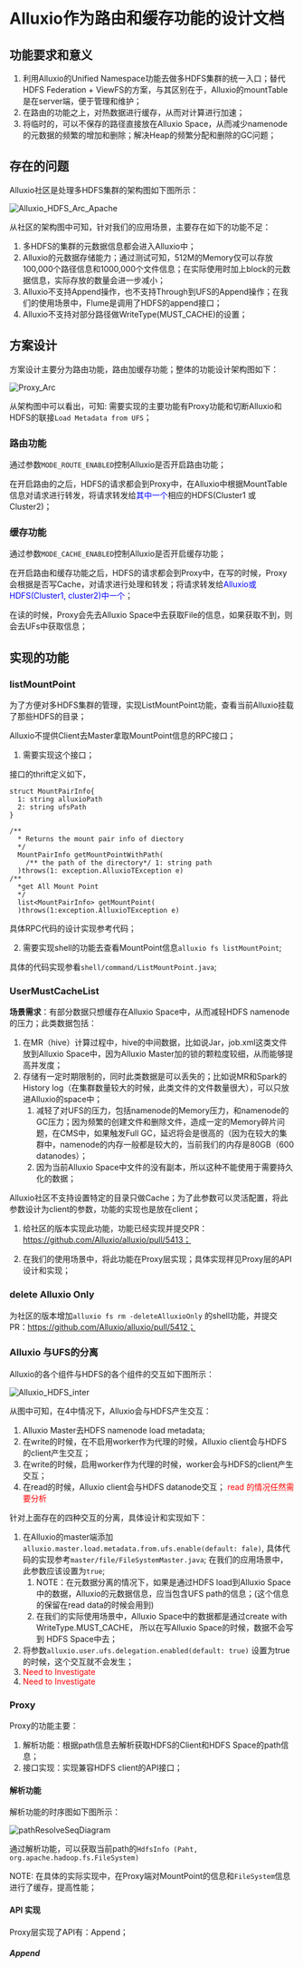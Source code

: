 # Alluxio作为路由和缓存功能的设计文档

## 功能要求和意义

1. 利用Alluxio的Unified Namespace功能去做多HDFS集群的统一入口；替代HDFS Federation + ViewFS的方案，与其区别在于，Alluxio的mountTable是在server端，便于管理和维护；
2. 在路由的功能之上，对热数据进行缓存，从而对计算进行加速；
3. 将临时的，可以不保存的路径直接放在Alluxio Space，从而减少namenode的元数据的频繁的增加和删除；解决Heap的频繁分配和删除的GC问题；

## 存在的问题

Alluxio社区是处理多HDFS集群的架构图如下图所示：

![Alluxio_HDFS_Arc_Apache](.\flow\Alluxio_HDFS_Arc_Apache.png)

从社区的架构图中可知，针对我们的应用场景，主要存在如下的功能不足：

1. 多HDFS的集群的元数据信息都会进入Alluxio中；
2. Alluxio的元数据存储能力；通过测试可知，512M的Memory仅可以存放100,000个路径信息和1000,000个文件信息；在实际使用时加上block的元数据信息，实际存放的数量会进一步减小；
3. Alluxio不支持Append操作，也不支持Through到UFS的Append操作；在我们的使用场景中，Flume是调用了HDFS的append接口；
4. Alluxio不支持对部分路径做WriteType(MUST_CACHE)的设置；



## 方案设计

方案设计主要分为路由功能，路由加缓存功能；整体的功能设计架构图如下：

![Proxy_Arc](.\flow\Proxy_Arc.png)

从架构图中可以看出，可知: 需要实现的主要功能有Proxy功能和切断Alluxio和HDFS的联接`Load Metadata from UFS`；

### 路由功能

通过参数`MODE_ROUTE_ENABLED`控制Alluxio是否开启路由功能；

在开启路由的之后，HDFS的请求都会到Proxy中，在Alluxio中根据MountTable信息对请求进行转发，将请求转发给<font color = blue>其中一个</font>相应的HDFS(Cluster1 或 Cluster2)；

### 缓存功能

通过参数`MODE_CACHE_ENABLED`控制Alluxio是否开启缓存功能；

在开启路由和缓存功能之后，HDFS的请求都会到Proxy中，在写的时候，Proxy会根据是否写Cache，对请求进行处理和转发；将请求转发给<font color = blue>Alluxio或HDFS(Cluster1, cluster2)中一个</font>；

在读的时候，Proxy会先去Alluxio Space中去获取File的信息，如果获取不到，则会去UFs中获取信息；

## 实现的功能

### listMountPoint

为了方便对多HDFS集群的管理，实现ListMountPoint功能，查看当前Alluxio挂载了那些HDFS的目录；

Alluxio不提供Client去Master拿取MountPoint信息的RPC接口；

1. 需要实现这个接口；

接口的thrift定义如下，

```thrift
struct MountPairInfo{
  1: string alluxioPath
  2: string ufsPath
}

/**
  * Returns the mount pair info of diectory
  */
  MountPairInfo getMountPointWithPath(
    /** the path of the directory*/ 1: string path
  )throws(1: exception.AlluxioTException e)
/**
  *get All Mount Point
  */
  list<MountPairInfo> getMountPoint(
  )throws(1:exception.AlluxioTException e)
```

具体RPC代码的设计实现参考代码；

2. 需要实现shell的功能去查看MountPoint信息`alluxio fs listMountPoint`;

具体的代码实现参看`shell/command/ListMountPoint.java`;

### UserMustCacheList

**场景需求**：有部分数据只想缓存在Alluxio Space中，从而减轻HDFS namenode的压力；此类数据包括：

1. 在MR（hive）计算过程中，hive的中间数据，比如说Jar，job.xml这类文件放到Alluxio Space中，因为Alluxio Master加的锁的颗粒度较细，从而能够提高并发度；
2. 存储有一定时期限制的，同时此类数据是可以丢失的；比如说MR和Spark的History log（在集群数量较大的时候，此类文件的文件数量很大），可以只放进Alluxio的space中；
   1. 减轻了对UFS的压力，包括namenode的Memory压力，和namenode的GC压力；因为频繁的创建文件和删除文件，造成一定的Memory碎片问题，在CMS中，如果触发Full GC，延迟将会是很高的（因为在较大的集群中，namenode的内存一般都是较大的，当前我们的内存是80GB（600 datanodes）；
   2. 因为当前Alluxio Space中文件的没有副本，所以这种不能使用于需要持久化的数据；



Alluxio社区不支持设置特定的目录只做Cache；为了此参数可以灵活配置，将此参数设计为client的参数，功能的实现也是放在client；

1. 给社区的版本实现此功能，功能已经实现并提交PR：https://github.com/Alluxio/alluxio/pull/5413；


2. 在我们的使用场景中，将此功能在Proxy层实现；具体实现祥见Proxy层的API设计和实现；

### delete Alluxio Only

为社区的版本增加`alluxio fs rm -deleteAlluxioOnly` 的shell功能，并提交PR：https://github.com/Alluxio/alluxio/pull/5412；

### Alluxio 与UFS的分离

Alluxio的各个组件与HDFS的各个组件的交互如下图所示：

![Alluxio_HDFS_inter](.\flow\Alluxio_HDFS_inter.png)

从图中可知，在4中情况下，Alluxio会与HDFS产生交互：

1. Alluxio Master去HDFS namenode load metadata;
2. 在write的时候，在不启用worker作为代理的时候，Alluxio client会与HDFS的client产生交互；
3. 在write的时候，启用worker作为代理的时候，worker会与HDFS的client产生交互；
4. 在read的时候，Alluxio client会与HDFS datanode交互；<font color = red> read 的情况任然需要分析</font>

针对上面存在的四种交互的分离，具体设计和实现如下：

1. 在Alluxio的master端添加`alluxio.master.load.metadata.from.ufs.enable(default: fale)`, 具体代码的实现参考`master/file/FileSystemMaster.java`; 在我们的应用场景中，此参数应该设置为`true`;
   1. NOTE：在元数据分离的情况下，如果是通过HDFS load到Alluxio Space中的数据，Alluxio的元数据信息，应当包含UFS path的信息；(这个信息的保留在read data的时候会用到)
   2. 在我们的实际使用场景中，Alluxio Space中的数据都是通过create with WriteType.MUST_CACHE， 所以在写Alluxio Space的时候，数据不会写到 HDFS Space中去；
2. 将参数`alluxio.user.ufs.delegation.enabled(default: true)` 设置为true的时候，这个交互就不会发生；
3. <font color =red> Need to Investigate </font>
4. <font color =red> Need to Investigate </font>

### Proxy

Proxy的功能主要：

1. 解析功能：根据path信息去解析获取HDFS的Client和HDFS Space的path信息；
2. 接口实现：实现兼容HDFS client的API接口；

#### 解析功能

解析功能的时序图如下图所示：

![pathResolveSeqDiagram](.\flow\pathResolveSeqDiagram.png)

通过解析功能，可以获取当前path的`HdfsInfo (Paht, org.apache.hadoop.fs.FileSystem)`

NOTE: 在具体的实际实现中，在Proxy端对MountPoint的信息和`FileSystem`信息进行了缓存，提高性能；

#### API 实现

Proxy层实现了API有：Append；

##### Append



